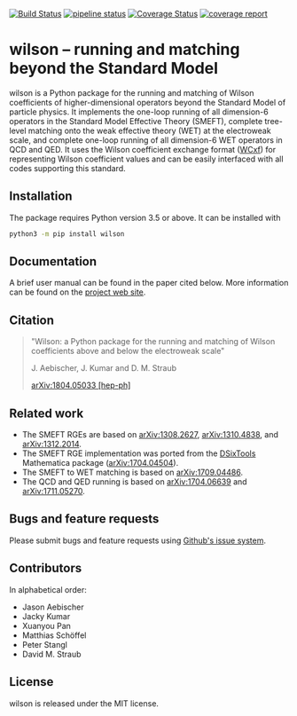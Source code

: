 <a href="https://travis-ci.org/wilson-eft/wilson">![Build Status](https://travis-ci.org/wilson-eft/wilson.svg?branch=master)</a> [![pipeline status](https://hepcode.net/wilson/wilson/badges/master/pipeline.svg)](https://hepcode.net/wilson/wilson/commits/master) [![Coverage Status](https://coveralls.io/repos/github/wilson-eft/wilson/badge.svg)](https://coveralls.io/github/wilson-eft/wilson) [![coverage report](https://hepcode.net/wilson/wilson/badges/master/coverage.svg)](https://hepcode.net/wilson/wilson/commits/master)

# wilson – running and matching beyond the Standard Model

wilson is a Python package for the running and matching of Wilson coefficients of higher-dimensional operators beyond the Standard Model of particle physics. It implements the one-loop running of all dimension-6 operators in the Standard Model Effective Theory (SMEFT), complete tree-level matching onto the weak effective theory (WET) at the electroweak scale, and complete one-loop running of all dimension-6 WET operators in QCD and QED. It uses the Wilson coefficient exchange format ([WCxf](https://wcxf.github.io)) for representing Wilson coefficient values and can be easily interfaced with all codes supporting this standard.

## Installation

The package requires Python version 3.5 or above. It can be installed with

```bash
python3 -m pip install wilson
```


## Documentation

A brief user manual can be found in the paper cited below. More information can be found on the [project web site](https://wilson.github.io).

## Citation

> "Wilson: a Python package for the running and matching of Wilson coefficients above and below the electroweak scale"
>
>  J. Aebischer, J. Kumar and D. M. Straub
>
>  [arXiv:1804.05033 [hep-ph]](https://arxiv.org/abs/1804.05033)

## Related work


- The SMEFT RGEs are based on [arXiv:1308.2627](https://arxiv.org/abs/1308.2627), [arXiv:1310.4838](https://arxiv.org/abs/1310.4838), and [arXiv:1312.2014](https://arxiv.org/abs/1312.2014).
- The SMEFT RGE implementation was ported from the [DSixTools](https://dsixtools.github.io/) Mathematica package ([arXiv:1704.04504](https://arxiv.org/abs/1704.04504)).
- The SMEFT to WET matching is based on [arXiv:1709.04486](https://arxiv.org/abs/1709.04486).
- The QCD and QED running is based on [arXiv:1704.06639](https://arxiv.org/abs/1704.06639) and [arXiv:1711.05270](https://arxiv.org/abs/1711.05270).



## Bugs and feature requests

Please submit bugs and feature requests using
[Github's issue system](https://github.com/wilson-eft/wilson/issues).


## Contributors

In alphabetical order:

- Jason Aebischer
- Jacky Kumar
- Xuanyou Pan
- Matthias Schöffel
- Peter Stangl
- David M. Straub

## License

wilson is released under the MIT license.
